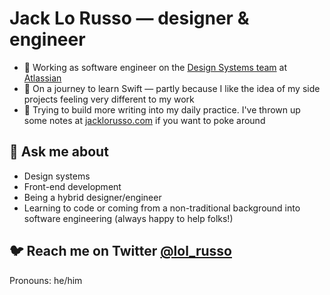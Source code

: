 # Jack Lo Russo — designer & engineer

- 💼 Working as software engineer on the [Design Systems team](https://atlassian.design) at [Atlassian](https://www.atlassian.com/)
- 🌱 On a journey to learn Swift — partly because I like the idea of my side projects feeling very different to my work
- 📝 Trying to build more writing into my daily practice. I've thrown up some notes at [jacklorusso.com](https://jacklorusso.com/) if you want to poke around

## 💬 Ask me about

- Design systems
- Front-end development
- Being a hybrid designer/engineer
- Learning to code or coming from a non-traditional background into software engineering (always happy to help folks!)

## 🐦 Reach me on Twitter [@lol_russo](https://twitter.com/lol_russo)

Pronouns: he/him

<!--
**lol-russo/lol-russo** is a ✨ _special_ ✨ repository because its `README.md` (this file) appears on your GitHub profile.

Here are some ideas to get you started:

- 🔭 I’m currently working on ...
- 🌱 I’m currently learning ...
- 👯 I’m looking to collaborate on ...
- 🤔 I’m looking for help with ...
- 💬 Ask me about ...
- 📫 How to reach me: ...
- 😄 Pronouns: ...
- ⚡ Fun fact: ...
-->
